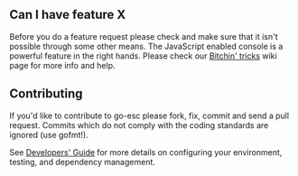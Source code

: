 ## Can I have feature X

Before you do a feature request please check and make sure that it isn't possible
through some other means. The JavaScript enabled console is a powerful feature
in the right hands. Please check our [Bitchin' tricks](https://github.com/ethersocial/go-esc/wiki/bitchin-tricks) wiki page for more info
and help.

## Contributing

If you'd like to contribute to go-esc please fork, fix, commit and
send a pull request. Commits which do not comply with the coding standards
are ignored (use gofmt!).

See [Developers' Guide](https://github.com/ethersocial/go-esc/wiki/Developers'-Guide)
for more details on configuring your environment, testing, and
dependency management.
